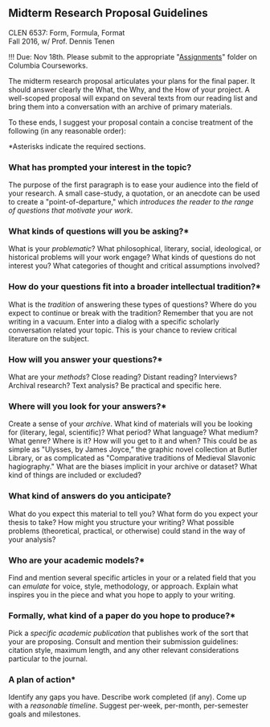 ## Midterm Research Proposal Guidelines
CLEN 6537: Form, Formula, Format  
Fall 2016, w/ Prof. Dennis Tenen  

!!! Due: Nov 18th. Please submit to the appropriate "[Assignments][11]" folder on Columbia Courseworks.

[11]: https://courseworks.columbia.edu/portal/site/CLENG6537_001_2016_3/page/5139d3cc-7c1c-4382-9802-5473909e42f7

The midterm research proposal articulates your plans for the final paper. It
should answer clearly the What, the Why, and the How of your project. A
well-scoped proposal will expand on several texts from our reading list and
bring them into a conversation with an archive of primary materials.

To these ends, I suggest your proposal contain a concise treatment of the
following (in any reasonable order):

*Asterisks indicate the required sections.

### What has prompted your interest in the topic?

The purpose of the first paragraph is to ease your audience into the field of
your research. A small case-study, a quotation, or an anecdote can be used to
create a "point-of-departure," which *introduces the reader to the range of
questions that motivate your work*.

### What kinds of questions will you be asking?*

What is your *problematic*?  What philosophical, literary, social, ideological,
or historical problems will your work engage? What kinds of questions do not
interest you? What categories of thought and critical assumptions involved?

### How do your questions fit into a broader intellectual tradition?*

What is the *tradition* of answering these types of questions?  Where do you
expect to continue or break with the tradition? Remember that you are not
writing in a vacuum. Enter into a dialog with a specific scholarly
conversation related your topic. This is your chance to review critical
literature on the subject.

### How will you answer your questions?*

What are your *methods*? Close reading?  Distant reading?  Interviews?
Archival research?  Text analysis?  Be practical and specific here.

### Where will you look for your answers?*

Create a sense of your *archive*.  What kind of materials will you be looking
for (literary, legal, scientific)?  What period?  What language?  What medium?
What genre?  Where is it? How will you get to it and when? This could be as
simple as "Ulysses, by James Joyce,” the graphic novel collection at Butler
Library, or as complicated as "Comparative traditions of Medieval Slavonic
hagiography." What are the biases implicit in your archive or dataset? What
kind of things are included or excluded?

### What kind of answers do you anticipate?

What do you expect this material to tell you?  What form do you expect your
thesis to take? How might you structure your writing?  What possible problems
(theoretical, practical, or otherwise) could stand in the way of your
analysis?

### Who are your academic models?*

Find and mention several specific articles in your or a related field that you
can *emulate* for voice, style, methodology, or approach. Explain what
inspires you in the piece and what you hope to apply to your writing.

### Formally, what kind of a paper do you hope to produce?*

Pick a *specific academic publication* that publishes work of the sort that
your are proposing. Consult and mention their submission guidelines: citation
style, maximum length, and any other relevant considerations particular to the
journal.

### A plan of action*

Identify any gaps you have. Describe work completed (if any). Come up with a
*reasonable timeline*. Suggest per-week, per-month, per-semester goals and
milestones.
